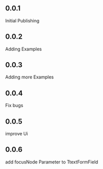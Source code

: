 ## 0.0.1

Initial Publishing

## 0.0.2 

Adding Examples

## 0.0.3

Adding more Examples

## 0.0.4
 
Fix bugs

## 0.0.5 

improve Ui

## 0.0.6 

add focusNode Parameter to TtextFormField